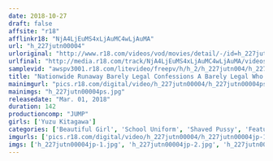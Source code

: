 ```yaml
---
date: 2018-10-27
draft: false
affsite: "r18"
afflinkr18: "NjA4LjEuMS4xLjAuMC4wLjAuMA"
url: "h_227jutn00004"
urloriginal: "http://www.r18.com/videos/vod/movies/detail/-/id=h_227jutn00004"
urlfinal: "http://media.r18.com/track/NjA4LjEuMS4xLjAuMC4wLjAuMA/videos/vod/movies/detail/-/id=h_227jutn00004"
samplevid: "awspv3001.r18.com/litevideo/freepv/h/h_2/h_227jutn004/h_227jutn004_dmb_w.mp4"
title: "Nationwide Runaway Barely Legal Confessions A Barely Legal Who Came From Matsudo And Is Now Waiting For A Miracle Yuzu Kitagawa"
mainimgurl: "pics.r18.com/digital/video/h_227jutn00004/h_227jutn00004ps.jpg"
mainimgs: "h_227jutn00004ps.jpg"
releasedate: "Mar. 01, 2018"
duration: 142
productioncomp: "JUMP"
girls: ['Yuzu Kitagawa']
categories: ['Beautiful Girl', 'School Uniform', 'Shaved Pussy', 'Featured Actress', 'Threesome / Foursome', 'Big Vibrator', 'Hi-Def']
imgurls: ['pics.r18.com/digital/video/h_227jutn00004/h_227jutn00004jp-1.jpg', 'pics.r18.com/digital/video/h_227jutn00004/h_227jutn00004jp-2.jpg', 'pics.r18.com/digital/video/h_227jutn00004/h_227jutn00004jp-3.jpg', 'pics.r18.com/digital/video/h_227jutn00004/h_227jutn00004jp-4.jpg', 'pics.r18.com/digital/video/h_227jutn00004/h_227jutn00004jp-5.jpg', 'pics.r18.com/digital/video/h_227jutn00004/h_227jutn00004jp-6.jpg', 'pics.r18.com/digital/video/h_227jutn00004/h_227jutn00004jp-7.jpg', 'pics.r18.com/digital/video/h_227jutn00004/h_227jutn00004jp-8.jpg', 'pics.r18.com/digital/video/h_227jutn00004/h_227jutn00004jp-9.jpg', 'pics.r18.com/digital/video/h_227jutn00004/h_227jutn00004jp-10.jpg', 'pics.r18.com/digital/video/h_227jutn00004/h_227jutn00004jp-11.jpg', 'pics.r18.com/digital/video/h_227jutn00004/h_227jutn00004jp-12.jpg', 'pics.r18.com/digital/video/h_227jutn00004/h_227jutn00004jp-13.jpg', 'pics.r18.com/digital/video/h_227jutn00004/h_227jutn00004jp-14.jpg', 'pics.r18.com/digital/video/h_227jutn00004/h_227jutn00004jp-15.jpg', 'pics.r18.com/digital/video/h_227jutn00004/h_227jutn00004jp-16.jpg', 'pics.r18.com/digital/video/h_227jutn00004/h_227jutn00004jp-17.jpg', 'pics.r18.com/digital/video/h_227jutn00004/h_227jutn00004jp-18.jpg', 'pics.r18.com/digital/video/h_227jutn00004/h_227jutn00004jp-19.jpg', 'pics.r18.com/digital/video/h_227jutn00004/h_227jutn00004jp-20.jpg']
imgs: ['h_227jutn00004jp-1.jpg', 'h_227jutn00004jp-2.jpg', 'h_227jutn00004jp-3.jpg', 'h_227jutn00004jp-4.jpg', 'h_227jutn00004jp-5.jpg', 'h_227jutn00004jp-6.jpg', 'h_227jutn00004jp-7.jpg', 'h_227jutn00004jp-8.jpg', 'h_227jutn00004jp-9.jpg', 'h_227jutn00004jp-10.jpg', 'h_227jutn00004jp-11.jpg', 'h_227jutn00004jp-12.jpg', 'h_227jutn00004jp-13.jpg', 'h_227jutn00004jp-14.jpg', 'h_227jutn00004jp-15.jpg', 'h_227jutn00004jp-16.jpg', 'h_227jutn00004jp-17.jpg', 'h_227jutn00004jp-18.jpg', 'h_227jutn00004jp-19.jpg', 'h_227jutn00004jp-20.jpg']
---
```

